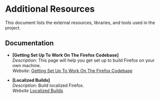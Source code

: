 
# Additional Resources

This document lists the external resources, libraries, and tools used in the project.
 

## Documentation

- **[Getting Set Up To Work On The Firefox Codebase]**  
  *Description*: This page will help you get set up to build Firefox on your own machine.  
  *Website*: [Getting Set Up To Work On The Firefox Codebase](https://firefox-source-docs.mozilla.org/setup/index.html)

- **[Localized Builds]**  
  *Description*: Build localized Firefox.  
  *Website* [Localized Builds](https://firefox-source-docs.mozilla.org/build/buildsystem/locales.html)

 

 
 